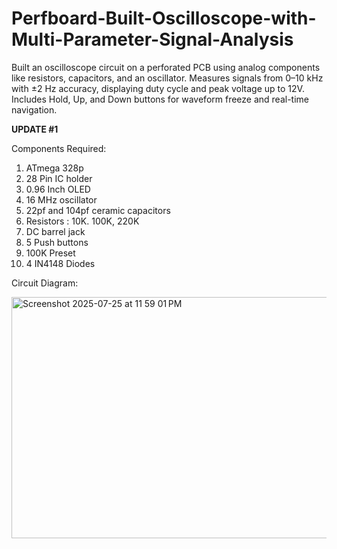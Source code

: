 # Perfboard-Built-Oscilloscope-with-Multi-Parameter-Signal-Analysis
Built an oscilloscope circuit on a perforated PCB using analog components like resistors, capacitors, and an oscillator. Measures signals from 0–10 kHz with ±2 Hz accuracy, displaying duty cycle and peak voltage up to 12V. Includes Hold, Up, and Down buttons for waveform freeze and real-time navigation.

**UPDATE #1**

Components Required:

1. ATmega 328p
2. 28 Pin IC holder
3. 0.96 Inch OLED
4. 16 MHz oscillator
5. 22pf and 104pf ceramic capacitors
6. Resistors : 10K. 100K, 220K
7. DC barrel jack
8. 5 Push buttons
9. 100K Preset
10. 4 IN4148 Diodes

Circuit Diagram:

<img width="674" height="386" alt="Screenshot 2025-07-25 at 11 59 01 PM" src="https://github.com/user-attachments/assets/e6fd6882-fdf8-44fe-8cd1-eb50ea5f3cdf" />

